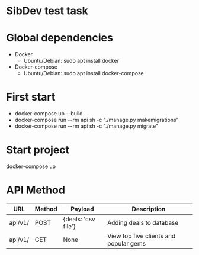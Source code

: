 # SibDev test task
# Global dependencies
* Docker
    * Ubuntu/Debian: sudo apt install docker
* Docker-compose
    * Ubuntu/Debian: sudo apt install docker-compose

# First start
* docker-compose up --build
* docker-compose run --rm api sh -c "./manage.py makemigrations"
* docker-compose run --rm api sh -c "./manage.py migrate"

# Start project
docker-compose up

# API Method
URL | Method | Payload | Description
--- | --- | --- | ---
api/v1/ | POST | {deals: 'csv file'} | Adding deals to database
api/v1/ | GET | None | View top five clients and popular gems

